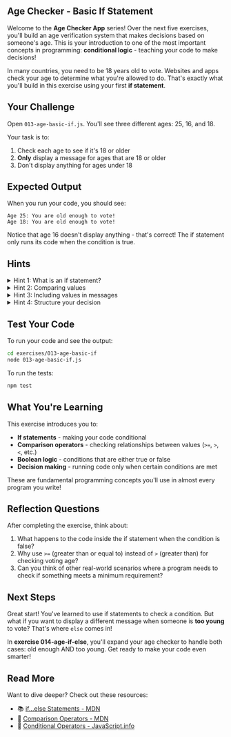 ## Age Checker - Basic If Statement

Welcome to the **Age Checker App** series! Over the next five exercises, you'll build an age verification system that makes decisions based on someone's age. This is your introduction to one of the most important concepts in programming: **conditional logic** - teaching your code to make decisions!

In many countries, you need to be 18 years old to vote. Websites and apps check your age to determine what you're allowed to do. That's exactly what you'll build in this exercise using your first **if statement**.

## Your Challenge

Open `013-age-basic-if.js`. You'll see three different ages: 25, 16, and 18.

Your task is to:
1. Check each age to see if it's 18 or older
2. **Only** display a message for ages that are 18 or older
3. Don't display anything for ages under 18

## Expected Output

When you run your code, you should see:
```
Age 25: You are old enough to vote!
Age 18: You are old enough to vote!
```

Notice that age 16 doesn't display anything - that's correct! The if statement only runs its code when the condition is true.

## Hints

<details>
<summary>Hint 1: What is an if statement?</summary>

An **if statement** lets your code make decisions. It only runs certain code when a condition is true.

Think about it like this: "If the weather is rainy, bring an umbrella." The action (bringing an umbrella) only happens when the condition (rainy weather) is true.

In programming, you check a condition, and if it evaluates to true, the code inside executes. If false, that code is skipped entirely.
</details>

<details>
<summary>Hint 2: Comparing values</summary>

To make decisions, you need to compare values. JavaScript provides ways to check:
- Is one number larger than another?
- Is a number equal to or larger than a threshold?
- Are two values exactly the same?

For voting age, think about the threshold. You need to determine if someone meets or exceeds the minimum voting age of 18.
</details>

<details>
<summary>Hint 3: Including values in messages</summary>

When displaying messages, you'll want to include the actual age value in your output. JavaScript template literals let you embed variables directly into strings using special syntax with backticks and placeholders.

This makes your messages dynamic and informative.
</details>

<details>
<summary>Hint 4: Structure your decision</summary>

For each age value, you need to:
1. Evaluate whether the age meets the voting requirement
2. If it does, display a message indicating eligibility
3. If it doesn't, the code does nothing (skips the display)

Apply this pattern to all three age variables to see which ones qualify for voting.
</details>

## Test Your Code

To run your code and see the output:
```bash
cd exercises/013-age-basic-if
node 013-age-basic-if.js
```

To run the tests:
```bash
npm test
```

## What You're Learning

This exercise introduces you to:
- **If statements** - making your code conditional
- **Comparison operators** - checking relationships between values (`>=`, `>`, `<`, etc.)
- **Boolean logic** - conditions that are either true or false
- **Decision making** - running code only when certain conditions are met

These are fundamental programming concepts you'll use in almost every program you write!

## Reflection Questions

After completing the exercise, think about:
1. What happens to the code inside the if statement when the condition is false?
2. Why use `>=` (greater than or equal to) instead of `>` (greater than) for checking voting age?
3. Can you think of other real-world scenarios where a program needs to check if something meets a minimum requirement?

## Next Steps

Great start! You've learned to use if statements to check a condition. But what if you want to display a different message when someone is **too young** to vote? That's where `else` comes in!

In **exercise 014-age-if-else**, you'll expand your age checker to handle both cases: old enough AND too young. Get ready to make your code even smarter!

## Read More

Want to dive deeper? Check out these resources:

- 📚 [if...else Statements - MDN](https://developer.mozilla.org/en-US/docs/Web/JavaScript/Reference/Statements/if...else)
- 📖 [Comparison Operators - MDN](https://developer.mozilla.org/en-US/docs/Web/JavaScript/Reference/Operators#relational_operators)
- 🎯 [Conditional Operators - JavaScript.info](https://javascript.info/logical-operators)

